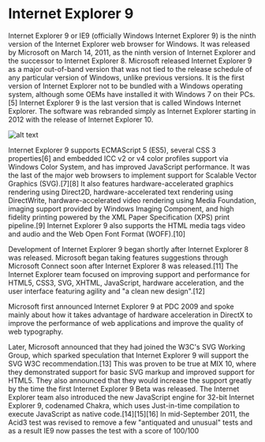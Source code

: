 # Internet Explorer 9

Internet Explorer 9 or IE9 (officially Windows Internet Explorer 9) is the ninth version of the Internet Explorer web browser for Windows. It was released by Microsoft on March 14, 2011, as the ninth version of Internet Explorer and the successor to Internet Explorer 8. Microsoft released Internet Explorer 9 as a major out-of-band version that was not tied to the release schedule of any particular version of Windows, unlike previous versions. It is the first version of Internet Explorer not to be bundled with a Windows operating system, although some OEMs have installed it with Windows 7 on their PCs.[5] Internet Explorer 9 is the last version that is called Windows Internet Explorer. The software was rebranded simply as Internet Explorer starting in 2012 with the release of Internet Explorer 10.

![alt text](https://upload.wikimedia.org/wikipedia/en/3/39/Internet_Explorer_9_screenshot.png)

Internet Explorer 9 supports ECMAScript 5 (ES5), several CSS 3 properties[6] and embedded ICC v2 or v4 color profiles support via Windows Color System, and has improved JavaScript performance. It was the last of the major web browsers to implement support for Scalable Vector Graphics (SVG).[7][8] It also features hardware-accelerated graphics rendering using Direct2D, hardware-accelerated text rendering using DirectWrite, hardware-accelerated video rendering using Media Foundation, imaging support provided by Windows Imaging Component, and high fidelity printing powered by the XML Paper Specification (XPS) print pipeline.[9] Internet Explorer 9 also supports the HTML media tags video and audio and the Web Open Font Format (WOFF).[10]

Development of Internet Explorer 9 began shortly after Internet Explorer 8 was released. Microsoft began taking features suggestions through Microsoft Connect soon after Internet Explorer 8 was released.[11] The Internet Explorer team focused on improving support and performance for HTML5, CSS3, SVG, XHTML, JavaScript, hardware acceleration, and the user interface featuring agility and "a clean new design".[12]

Microsoft first announced Internet Explorer 9 at PDC 2009 and spoke mainly about how it takes advantage of hardware acceleration in DirectX to improve the performance of web applications and improve the quality of web typography.

Later, Microsoft announced that they had joined the W3C's SVG Working Group, which sparked speculation that Internet Explorer 9 will support the SVG W3C recommendation.[13] This was proven to be true at MIX 10, where they demonstrated support for basic SVG markup and improved support for HTML5. They also announced that they would increase the support greatly by the time the first Internet Explorer 9 Beta was released. The Internet Explorer team also introduced the new JavaScript engine for 32-bit Internet Explorer 9, codenamed Chakra, which uses Just-in-time compilation to execute JavaScript as native code.[14][15][16] In mid-September 2011, the Acid3 test was revised to remove a few "antiquated and unusual" tests and as a result IE9 now passes the test with a score of 100/100
